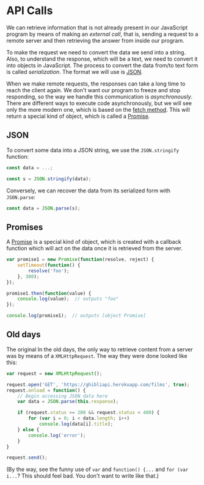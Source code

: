 # API Calls

We can retrieve information that is not already present in our
JavaScript program by means of making an *external call*, that is,
sending a request to a remote server and then retrieving the answer
from inside our program.

To make the request we need to convert the data we send into a
string. Also, to understand the response, which will be a text, we
need to convert it into objects in JavaScript. The process to convert
the data from/to text form is called *serialization*. The format we
will use is [JSON](https://en.wikipedia.org/wiki/JSON).

When we make remote requests, the responses can take a long time to
reach the client again. We don't want our program to freeze and stop
responding, so the way we handle this communication is
*asynchronously*. There are different ways to execute code
asynchronously, but we will see only the more modern one, which is
based on the [fetch
method](https://developer.mozilla.org/en-US/docs/Web/API/Fetch_API/Using_Fetch). This
will return a special kind of object, which is called a
[Promise](https://developer.mozilla.org/en-US/docs/Web/JavaScript/Reference/Global_Objects/Promise).

## JSON

To convert some data into a JSON string, we use the `JSON.stringify` function:

```js
const data = ...;

const s = JSON.stringify(data);
```

Conversely, we can recover the data from its serialized form with `JSON.parse`:

```js
const data = JSON.parse(s);
```

## Promises

A
[Promise](https://developer.mozilla.org/en-US/docs/Web/JavaScript/Guide/Using_promises)
is a special kind of object, which is created with a callback function
which will act on the data once it is retrieved from the server.

```js
var promise1 = new Promise(function(resolve, reject) {
    setTimeout(function() {
        resolve('foo');
    }, 300);
});

promise1.then(function(value) {
    console.log(value);  // outputs "foo"
});

console.log(promise1);  // outputs [object Promise]
```

## Old days

The original In the old days, the only way to retrieve content from a
server was by means of a `XMLHttpRequest`. The way they were done
looked like this:

```js
var request = new XMLHttpRequest();

request.open('GET', 'https://ghibliapi.herokuapp.com/films', true);
request.onload = function() {
    // Begin accessing JSON data here
    var data = JSON.parse(this.response);

    if (request.status >= 200 && request.status < 400) {
        for (var i = 0; i < data.length; i++)
            console.log(data[i].title);
    } else {
        console.log('error');
    }
}

request.send();
```

(By the way, see the funny use of `var` and `function() {...` and `for
(var i...`?  This should feel bad. You don't want to write like that.)
